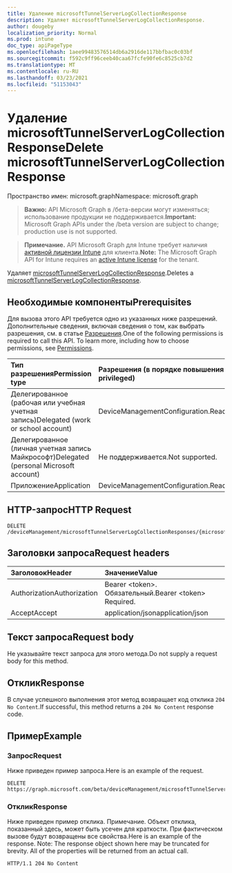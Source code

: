 ```yaml
---
title: Удаление microsoftTunnelServerLogCollectionResponse
description: Удаляет microsoftTunnelServerLogCollectionResponse.
author: dougeby
localization_priority: Normal
ms.prod: intune
doc_type: apiPageType
ms.openlocfilehash: 1aee99483576514db6a2916de117bbfbac0c03bf
ms.sourcegitcommit: f592c9ff96ceeb40caa67fcfe90fe6c8525cb7d2
ms.translationtype: MT
ms.contentlocale: ru-RU
ms.lasthandoff: 03/23/2021
ms.locfileid: "51153043"
---
```

# <a name="delete-microsofttunnelserverlogcollectionresponse"></a><span data-ttu-id="50e0f-103">Удаление microsoftTunnelServerLogCollectionResponse</span><span class="sxs-lookup"><span data-stu-id="50e0f-103">Delete microsoftTunnelServerLogCollectionResponse</span></span>

<span data-ttu-id="50e0f-104">Пространство имен: microsoft.graph</span><span class="sxs-lookup"><span data-stu-id="50e0f-104">Namespace: microsoft.graph</span></span>

> <span data-ttu-id="50e0f-105">**Важно:** API Microsoft Graph в /бета-версии могут изменяться; использование продукции не поддерживается.</span><span class="sxs-lookup"><span data-stu-id="50e0f-105">**Important:** Microsoft Graph APIs under the /beta version are subject to change; production use is not supported.</span></span>

> <span data-ttu-id="50e0f-106">**Примечание.** API Microsoft Graph для Intune требует наличия [активной лицензии Intune](https://go.microsoft.com/fwlink/?linkid=839381) для клиента.</span><span class="sxs-lookup"><span data-stu-id="50e0f-106">**Note:** The Microsoft Graph API for Intune requires an [active Intune license](https://go.microsoft.com/fwlink/?linkid=839381) for the tenant.</span></span>

<span data-ttu-id="50e0f-107">Удаляет [microsoftTunnelServerLogCollectionResponse](../resources/intune-mstunnel-microsofttunnelserverlogcollectionresponse.md).</span><span class="sxs-lookup"><span data-stu-id="50e0f-107">Deletes a [microsoftTunnelServerLogCollectionResponse](../resources/intune-mstunnel-microsofttunnelserverlogcollectionresponse.md).</span></span>

## <a name="prerequisites"></a><span data-ttu-id="50e0f-108">Необходимые компоненты</span><span class="sxs-lookup"><span data-stu-id="50e0f-108">Prerequisites</span></span>
<span data-ttu-id="50e0f-p101">Для вызова этого API требуется одно из указанных ниже разрешений. Дополнительные сведения, включая сведения о том, как выбрать разрешения, см. в статье [Разрешения](/graph/permissions-reference).</span><span class="sxs-lookup"><span data-stu-id="50e0f-p101">One of the following permissions is required to call this API. To learn more, including how to choose permissions, see [Permissions](/graph/permissions-reference).</span></span>

|<span data-ttu-id="50e0f-111">Тип разрешения</span><span class="sxs-lookup"><span data-stu-id="50e0f-111">Permission type</span></span>|<span data-ttu-id="50e0f-112">Разрешения (в порядке повышения привилегий)</span><span class="sxs-lookup"><span data-stu-id="50e0f-112">Permissions (from least to most privileged)</span></span>|
|:---|:---|
|<span data-ttu-id="50e0f-113">Делегированное (рабочая или учебная учетная запись)</span><span class="sxs-lookup"><span data-stu-id="50e0f-113">Delegated (work or school account)</span></span>|<span data-ttu-id="50e0f-114">DeviceManagementConfiguration.ReadWrite.All</span><span class="sxs-lookup"><span data-stu-id="50e0f-114">DeviceManagementConfiguration.ReadWrite.All</span></span>|
|<span data-ttu-id="50e0f-115">Делегированное (личная учетная запись Майкрософт)</span><span class="sxs-lookup"><span data-stu-id="50e0f-115">Delegated (personal Microsoft account)</span></span>|<span data-ttu-id="50e0f-116">Не поддерживается.</span><span class="sxs-lookup"><span data-stu-id="50e0f-116">Not supported.</span></span>|
|<span data-ttu-id="50e0f-117">Приложение</span><span class="sxs-lookup"><span data-stu-id="50e0f-117">Application</span></span>|<span data-ttu-id="50e0f-118">DeviceManagementConfiguration.ReadWrite.All</span><span class="sxs-lookup"><span data-stu-id="50e0f-118">DeviceManagementConfiguration.ReadWrite.All</span></span>|

## <a name="http-request"></a><span data-ttu-id="50e0f-119">HTTP-запрос</span><span class="sxs-lookup"><span data-stu-id="50e0f-119">HTTP Request</span></span>
<!-- {
  "blockType": "ignored"
}
-->
``` http
DELETE /deviceManagement/microsoftTunnelServerLogCollectionResponses/{microsoftTunnelServerLogCollectionResponseId}
```

## <a name="request-headers"></a><span data-ttu-id="50e0f-120">Заголовки запроса</span><span class="sxs-lookup"><span data-stu-id="50e0f-120">Request headers</span></span>
|<span data-ttu-id="50e0f-121">Заголовок</span><span class="sxs-lookup"><span data-stu-id="50e0f-121">Header</span></span>|<span data-ttu-id="50e0f-122">Значение</span><span class="sxs-lookup"><span data-stu-id="50e0f-122">Value</span></span>|
|:---|:---|
|<span data-ttu-id="50e0f-123">Authorization</span><span class="sxs-lookup"><span data-stu-id="50e0f-123">Authorization</span></span>|<span data-ttu-id="50e0f-124">Bearer &lt;token&gt;. Обязательный.</span><span class="sxs-lookup"><span data-stu-id="50e0f-124">Bearer &lt;token&gt; Required.</span></span>|
|<span data-ttu-id="50e0f-125">Accept</span><span class="sxs-lookup"><span data-stu-id="50e0f-125">Accept</span></span>|<span data-ttu-id="50e0f-126">application/json</span><span class="sxs-lookup"><span data-stu-id="50e0f-126">application/json</span></span>|

## <a name="request-body"></a><span data-ttu-id="50e0f-127">Текст запроса</span><span class="sxs-lookup"><span data-stu-id="50e0f-127">Request body</span></span>
<span data-ttu-id="50e0f-128">Не указывайте текст запроса для этого метода.</span><span class="sxs-lookup"><span data-stu-id="50e0f-128">Do not supply a request body for this method.</span></span>

## <a name="response"></a><span data-ttu-id="50e0f-129">Отклик</span><span class="sxs-lookup"><span data-stu-id="50e0f-129">Response</span></span>
<span data-ttu-id="50e0f-130">В случае успешного выполнения этот метод возвращает код отклика `204 No Content`.</span><span class="sxs-lookup"><span data-stu-id="50e0f-130">If successful, this method returns a `204 No Content` response code.</span></span>

## <a name="example"></a><span data-ttu-id="50e0f-131">Пример</span><span class="sxs-lookup"><span data-stu-id="50e0f-131">Example</span></span>

### <a name="request"></a><span data-ttu-id="50e0f-132">Запрос</span><span class="sxs-lookup"><span data-stu-id="50e0f-132">Request</span></span>
<span data-ttu-id="50e0f-133">Ниже приведен пример запроса.</span><span class="sxs-lookup"><span data-stu-id="50e0f-133">Here is an example of the request.</span></span>
``` http
DELETE https://graph.microsoft.com/beta/deviceManagement/microsoftTunnelServerLogCollectionResponses/{microsoftTunnelServerLogCollectionResponseId}
```

### <a name="response"></a><span data-ttu-id="50e0f-134">Отклик</span><span class="sxs-lookup"><span data-stu-id="50e0f-134">Response</span></span>
<span data-ttu-id="50e0f-p102">Ниже приведен пример отклика. Примечание. Объект отклика, показанный здесь, может быть усечен для краткости. При фактическом вызове будут возвращены все свойства.</span><span class="sxs-lookup"><span data-stu-id="50e0f-p102">Here is an example of the response. Note: The response object shown here may be truncated for brevity. All of the properties will be returned from an actual call.</span></span>
``` http
HTTP/1.1 204 No Content
```




